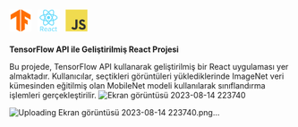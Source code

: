 <img src="https://github.com/devicons/devicon/blob/master/icons/tensorflow/tensorflow-original.svg" title="Tensorflow" alt="Tensorflow" width="40" height="40"/>&nbsp;
<img src="https://github.com/devicons/devicon/blob/master/icons/react/react-original-wordmark.svg" title="React" alt="React" width="40" height="40"/>&nbsp; 
<img src="https://github.com/devicons/devicon/blob/master/icons/javascript/javascript-original.svg" title="JavaScript" alt="JavaScript" width="40" height="40"/>&nbsp; 
- 
**TensorFlow API ile Geliştirilmiş React Projesi** 

Bu projede, TensorFlow API kullanarak geliştirilmiş bir React uygulaması yer almaktadır. Kullanıcılar, seçtikleri görüntüleri yüklediklerinde ImageNet veri kümesinden eğitilmiş olan MobileNet modeli kullanılarak sınıflandırma işlemleri gerçekleştirilir.
![Ekran görüntüsü 2023-08-14 223740](https://github.com/emin-ozturk/tensorflow-image-classification/assets/62982765/56cd7926-a452-42b5-abb0-e472d2508041)


![Uploading Ekran görüntüsü 2023-08-14 223740.png…]()
